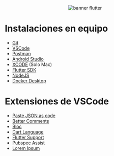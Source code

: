<p align="center">
    <img src="https://pasinfotech.com/wp-content/uploads/2019/06/flutter-banner.jpg" alt="banner flutter"/>
</p>

# Instalaciones en equipo
- [Git](https://git-scm.com/downloads)
- [VSCode](https://code.visualstudio.com/download)
- [Postman](https://www.postman.com/downloads/postman-agent/)
- [Android Studio](https://developer.android.com/studio?gad_source=1&gclid=Cj0KCQjw6PGxBhCVARIsAIumnWaeKZxNsRoAvGxPIcVLLA2SN5HjMnDABC4e1sf25QSqqUUnQaL3990aAsxzEALw_wcB&gclsrc=aw.ds)
- [XCODE]() (Solo Mac)
- [Flutter SDK](https://docs.flutter.dev/get-started/install)
- [NodeJS](https://nodejs.org/en/download)
- [Docker Desktop](https://www.docker.com/products/docker-desktop/)
# Extensiones de VSCode
- [Paste JSON as code]()
- [Better Comments]()
- [Bloc]()
- [Dart Language]()
- [Flutter Support]()
- [Pubspec Assist]()
- [Lorem Ipsum]()
